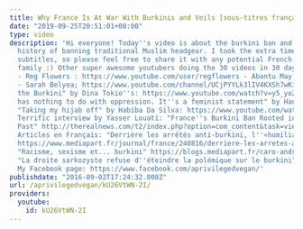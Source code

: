 ```yaml
---
title: Why France Is At War With Burkinis and Veils [sous-titres français]
date: "2019-09-25T20:51:01+08:00"
type: video
description: 'Hi everyone! Today''s video is about the burkini ban and about France''s
  history of banning traditional Muslim headgear. I took the extra time to add French
  subtitles, so please feel free to share it with any potential French friends and
  family :) Other super awesome youtubers doing the 30 videos in 30 days challenge:
  - Reg Flowers : https://www.youtube.com/user/regflowers - Abantu May : https://www.youtube.com/watch?v=Q2pFlIf5jT8
  - Sarah Belyea; https://www.youtube.com/channel/UCjPYYLk3lIV4KXSh7wKireQ "Banning
  the Burkini" by Dina Tokio''s: https://www.youtube.com/watch?v=y5_yo2t9BwM "My hijab
  has nothing to do with oppression. It''s a feminist statement" by Hanna Yusuf: https://www.youtube.com/watch?v=t1x5Zu18f7U
  "Taking my hijab off" by Habiba Da Silva: https://www.youtube.com/watch?v=T31YiQ4QdQY
  Terrific interview by Yasser Louati: "France''s Burkini Ban Rooted in Racist Colonial
  Past" http://therealnews.com/t2/index.php?option=com_content&task=view&id=31&Itemid=74&jumival=17017
  Articles en Français: "Derrière les arrêtés anti-burkini, l''«humiliation» des musulmanes"
  https://www.mediapart.fr/journal/france/240816/derriere-les-arretes-anti-burkini-l-humiliation-des-musulmanes?onglet=full
  "Racisme, sexisme et... burkini" https://blogs.mediapart.fr/caro-andreani/blog/250816/racisme-sexisme-et-burkini
  "La droite sarkozyste refuse d''éteindre la polémique sur le burkini" https://www.mediapart.fr/journal/france/300816/la-droite-sarkozyste-refuse-deteindre-la-polemique-sur-le-burkini?onglet=full
  My Facebook page: https://www.facebook.com/aprivilegedvegan/'
publishdate: "2016-09-02T17:24:32.000Z"
url: /aprivilegedvegan/kU26VtWN-2I/
providers:
  youtube:
    id: kU26VtWN-2I
---
```

